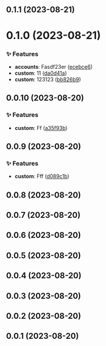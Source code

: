 ## 0.1.1 (2023-08-21)





# 0.1.0 (2023-08-21)


### ✨ Features

* **accounts**: Fasdf23er ([ecebce6](https://github.com/wakaka378/workSpecification/commit/ecebce6))
* **custom**: 11 ([da0d41a](https://github.com/wakaka378/workSpecification/commit/da0d41a))
* **custom**: 123123 ([bb826b9](https://github.com/wakaka378/workSpecification/commit/bb826b9))





## 0.0.10 (2023-08-20)


### ✨ Features

* **custom**: Ff ([a35f93b](https://github.com/wakaka378/workSpecification/commit/a35f93b))





## 0.0.9 (2023-08-20)


### ✨ Features

* **custom**: Fff ([d089c1b](https://github.com/wakaka378/workSpecification/commit/d089c1b))





## 0.0.8 (2023-08-20)





## 0.0.7 (2023-08-20)





## 0.0.6 (2023-08-20)





## 0.0.5 (2023-08-20)





## 0.0.4 (2023-08-20)





## 0.0.3 (2023-08-20)





## 0.0.2 (2023-08-20)





## 0.0.1 (2023-08-20)





